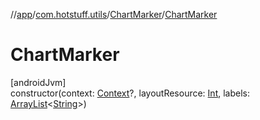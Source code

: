 //[app](../../../index.md)/[com.hotstuff.utils](../index.md)/[ChartMarker](index.md)/[ChartMarker](-chart-marker.md)

# ChartMarker

[androidJvm]\
constructor(context: [Context](https://developer.android.com/reference/kotlin/android/content/Context.html)?, layoutResource: [Int](https://kotlinlang.org/api/latest/jvm/stdlib/kotlin/-int/index.html), labels: [ArrayList](https://kotlinlang.org/api/latest/jvm/stdlib/kotlin.collections/-array-list/index.html)&lt;[String](https://kotlinlang.org/api/latest/jvm/stdlib/kotlin/-string/index.html)&gt;)
